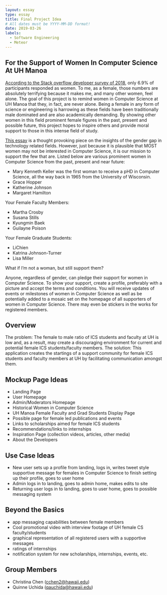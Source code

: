 ```yaml
---
layout: essay
type: essay
title: Final Project Idea
# All dates must be YYYY-MM-DD format!
date: 2019-03-26
labels:
  - Software Engineering
  - Meteor
---
```

## For the Support of Women In Computer Science At UH Manoa
[According to the Stack overflow developer survey of 2018](https://insights.stackoverflow.com/survey/2018/#demographics), only 6.9% of participants responded as women. To me, as a female, those numbers are absolutely terrifying because it makes me, and many other women, feel alone. The goal of this project is to remind women in Computer Science at UH Manoa that they, in fact, are never alone. Being a female in any form of science or engineering is harrowing as these fields have been traditionally male dominated and are also academically demanding. By showing other women in this field prominent female figures in the past, present and possible future, this project hopes to inspire others and provide moral support to those in this intense field of study.

[This essay](https://www.insidehighered.com/news/2018/06/25/lecturers-explanation-gender-gap-computer-science-it-reflect-womens-choices) is a thought provoking piece on the insights of the gender gap in technology related fields. However, just because it is plausible that MOST women may not be interested in Computer Science, it is our mission to support the few that are. Listed below are various prominent women in Computer Science from the past, present and near future:

-  Mary Kenneth Keller was the first woman to receive a pHD in Computer Science, all the way back in 1965 from the University of Wisconsin.
- Grace Hopper 
- Katherine Johnson
- Margaret Hamilton

Your Female Faculty Members:
- Martha Crosby
- Susana Stills
- Kyungmin Baek
- Guilayne Poison

Your Female Graduate Students:
- LiChien
- Katrina Johnson-Turner
- Lisa Miller


What if I’m not a woman, but still support them?

Anyone, regardless of gender, can pledge their support for women in Computer Science. To show your support, create a profile, preferably with a picture and accept the terms and conditions. You will receive updates of events or milestones of women in Computer Science as well as be potentially added to a mosaic set on the homepage of all supporters of women in Computer Science. There may even be stickers in the works for registered members. 


## Overview
The problem: The female to male ratio of ICS students and faculty at UH is low and, as a result, may create a discouraging environment for current and potential female ICS students/faculty members. 
The solution: This application creates the startings of a support community for female ICS students and faculty members at UH by facilitating communication amongst them. 



## Mockup Page Ideas
- Landing Page
- User Homepage
- Admin/Moderators Homepage
- Historical Women in Computer Science
- UH Manoa Female Faculty and Grad Students Display Page
- Possible page for female led publications and events
- Links to scholarships aimed for female ICS students 
- Recommendations/links to internships
- Inspiration Page (collection videos, articles, other media)
- About the Developers 

## Use Case Ideas
- New user sets up a profile from landing, logs in, writes tweet style supportive message for females in Computer Science to finish setting up their profile, goes to user home
- Admin logs in to landing, goes to admin home, makes edits to site
- Returning user logs in to landing, goes to user home, goes to possible messaging system

## Beyond the Basics 
- app messaging capabilities between female members 
- Cool promotional video with interview footage of UH female CS faculty/students
- graphical representation of all registered users with a supportive messages
- ratings of internships
- notification system for new scholarships, internships, events, etc.

## Group Members
- Christina Chen (cchen2@hawaii.edu)
- Quinne Uchida (qauchida@hawaii.edu)
